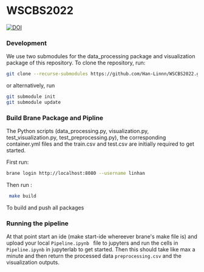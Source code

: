 # WSCBS2022
[![DOI](https://zenodo.org/badge/498536259.svg)](https://zenodo.org/badge/latestdoi/498536259)

###
### Development

We use two submodules for the data_processing package and visualization package of this repository. To clone the repository, run:
```bash
git clone --recurse-submodules https://github.com/Han-Linnn/WSCBS2022.git
```

or alternatively, run
```bash
git submodule init
git submodule update
```
###
### Build Brane Package and Pipline

The Python scripts (data_processing.py, visualization.py, test_visualization.py, test_preprocessing.py), the corresponding container.yml files and the train.csv and test.csv are initially required to get started.

First run:

```bash
brane login http://localhost:8080 --username linhan
```

Then run :

```bash
 make build 
``````
To build and push all packages

###
### Running the pipeline
At that point start an ide (make start-ide whereever brane's make file is) and upload your local `Pipeline.ipynb ` file to jupyters and run the cells in `Pipeline.ipynb` in jupyterlab to get started. Then this should take like max a minute and then return the processed data `preprocessing.csv` and the visualization outputs.
